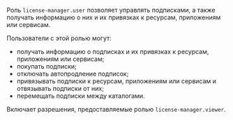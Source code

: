 Роль `license-manager.user` позволяет управлять подписками, а также получать информацию о них и их привязках к ресурсам, приложениям или сервисам.

Пользователи с этой ролью могут:

* получать информацию о подписках и их привязках к ресурсам, приложениям или сервисам; 
* покупать подписки;
* отключать автопродление подписок;
* привязывать подписки к ресурсам, приложениям или сервисам и отвязывать подписки от них;
* перемещать подписки между каталогами.

Включает разрешения, предоставляемые ролью `license-manager.viewer`.
